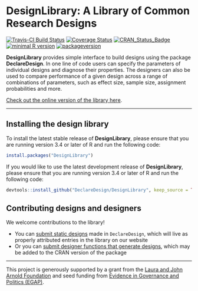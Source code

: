 DesignLibrary: A Library of Common Research Designs
================

<!-- README.md is generated from README.Rmd. Please edit that file -->

[![Travis-CI Build
Status](https://travis-ci.org/DeclareDesign/DesignLibrary.svg?branch=master)](https://travis-ci.org/DeclareDesign/DesignLibrary)
[![Coverage
Status](https://coveralls.io/repos/github/DeclareDesign/DesignLibrary/badge.svg?branch=master)](https://coveralls.io/github/DeclareDesign/DesignLibrary?branch=master)
[![CRAN\_Status\_Badge](http://www.r-pkg.org/badges/version/DesignLibrary)](https://cran.r-project.org/package=DesignLibrary)
[![minimal R
version](https://img.shields.io/badge/R%3E%3D-3.4.0-6666ff.svg)](https://cran.r-project.org/)
[![packageversion](https://img.shields.io/badge/Package%20version-0.1.4.9999-orange.svg?style=flat-square)](commits/master)

**DesignLibrary** provides simple interface to build designs using the
package **DeclareDesign**. In one line of code users can specify the
parameters of individual designs and diagnose their properties. The
designers can also be used to compare performance of a given design
across a range of combinations of parameters, such as effect size,
sample size, assignment probabilities and more.

[Check out the online version of the library
here](https://declaredesign.org/library/).

-----

## Installing the design library

To install the latest stable release of **DesignLibrary**, please ensure
that you are running version 3.4 or later of R and run the following
code:

``` r
install.packages("DesignLibrary")
```

If you would like to use the latest development release of
**DesignLibrary**, please ensure that you are running version 3.4 or
later of R and run the following
code:

``` r
devtools::install_github("DeclareDesign/DesignLibrary", keep_source = TRUE)
```

## Contributing designs and designers

We welcome contributions to the library\!

  - You can [submit static
    designs](https://declaredesign.org/library/articles/how_to_write_and_contribute_designs.html)
    made in `DeclareDesign`, which will live as properly attributed
    entries in the library on our website
  - Or you can [submit designer functions that generate
    designs](https://declaredesign.org/library/articles/how_to_write_and_contribute_designers.html),
    which may be added to the CRAN version of the package

-----

This project is generously supported by a grant from the [Laura and John
Arnold Foundation](http://www.arnoldfoundation.org) and seed funding
from [Evidence in Governance and Politics (EGAP)](http://egap.org).
